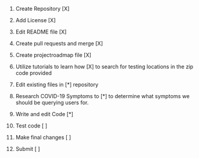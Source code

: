 1. Create Repository                [X]

2. Add License                      [X]

3. Edit README file                 [X]

4. Create pull requests and merge   [X]

5. Create projectroadmap file       [X]

6. Utilize tutorials to learn how   [X]
   to search for testing locations
   in the zip code provided        
   
7. Edit existing files in           [*]
   repository                       
   
8. Research COVID-19 Symptoms to    [*]
   to determine what symptoms we
   should be querying users for.                      

9. Write and edit Code              [*]                    

10. Test code                       [ ]

12. Make final changes              [ ]

13. Submit                          [ ]